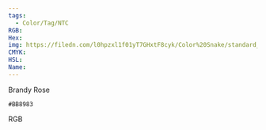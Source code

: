 ```yaml
---
tags:
  - Color/Tag/NTC
RGB:
Hex:
img: https://filedn.com/l0hpzxl1f01yT7GHxtF8cyk/Color%20Snake/standard_csv_to_svg//BB8983.svg
CMYK:
HSL:
Name:
---
```

Brandy Rose
```palette
#BB8983
```
RGB
